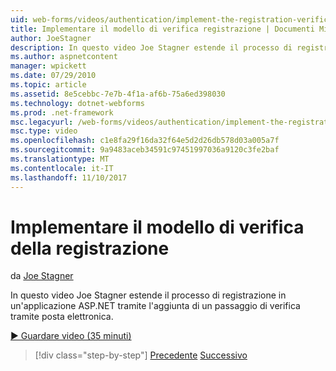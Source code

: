 ```yaml
---
uid: web-forms/videos/authentication/implement-the-registration-verification-pattern
title: Implementare il modello di verifica registrazione | Documenti Microsoft
author: JoeStagner
description: In questo video Joe Stagner estende il processo di registrazione in un'applicazione ASP.NET tramite l'aggiunta di un passaggio di verifica tramite posta elettronica.
ms.author: aspnetcontent
manager: wpickett
ms.date: 07/29/2010
ms.topic: article
ms.assetid: 8e5cebbc-7e7b-4f1a-af6b-75a6ed398030
ms.technology: dotnet-webforms
ms.prod: .net-framework
msc.legacyurl: /web-forms/videos/authentication/implement-the-registration-verification-pattern
msc.type: video
ms.openlocfilehash: c1e8fa29f16da32f64e5d2d26db578d03a005a7f
ms.sourcegitcommit: 9a9483aceb34591c97451997036a9120c3fe2baf
ms.translationtype: MT
ms.contentlocale: it-IT
ms.lasthandoff: 11/10/2017
---
```

<a name="implement-the-registration-verification-pattern"></a>Implementare il modello di verifica della registrazione
====================
da [Joe Stagner](https://github.com/JoeStagner)

In questo video Joe Stagner estende il processo di registrazione in un'applicazione ASP.NET tramite l'aggiunta di un passaggio di verifica tramite posta elettronica.

[&#9654; Guardare video (35 minuti)](https://channel9.msdn.com/Blogs/ASP-NET-Site-Videos/implement-the-registration-verification-pattern)

>[!div class="step-by-step"]
[Precedente](logging-users-into-your-membership-system.md)
[Successivo](simple-web-service-authentication.md)
